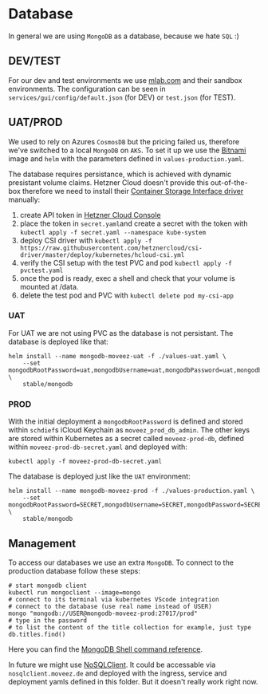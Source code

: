 # Database
In general we are using `MongoDB` as a database, because we hate `SQL` :)

## DEV/TEST
For our dev and test environments we use [mlab.com](https://mlab.com) and their sandbox environments. The configuration can be seen in `services/gui/config/default.json` (for DEV) or `test.json` (for TEST).

## UAT/PROD
We used to rely on Azures `CosmosDB` but the pricing failed us, therefore we've switched to a local `MongoDB` on `AKS`. To set it up we use the [Bitnami](https://github.com/helm/charts/tree/master/stable/mongodb) image and `helm` with the parameters defined in `values-production.yaml`.

The database requires persistance, which is achieved with dynamic presistant volume claims. Hetzner Cloud doesn't provide this out-of-the-box therefore we need to install their [Container Storage Interface driver](https://github.com/hetznercloud/csi-driver) manually:
1. create API token in [Hetzner Cloud Console](https://console.hetzner.cloud/)
2. place the token in `secret.yaml`and create a secret with the token with `kubectl apply -f secret.yaml --namespace kube-system`
3. deploy CSI driver with `kubectl apply -f https://raw.githubusercontent.com/hetznercloud/csi-driver/master/deploy/kubernetes/hcloud-csi.yml`
4. verify the CSI setup with the test PVC and pod `kubectl apply -f pvctest.yaml`
5. once the pod is ready, exec a shell and check that your volume is mounted at /data.
6. delete the test pod and PVC with `kubectl delete pod my-csi-app`

### UAT
For UAT we are not using PVC as the database is not persistant. The database is deployed like that:
```
helm install --name mongodb-moveez-uat -f ./values-uat.yaml \
    --set mongodbRootPassword=uat,mongodbUsername=uat,mongodbPassword=uat,mongodbDatabase=uat \
    stable/mongodb
```

### PROD
With the initial deployment a `mongodbRootPassword` is defined and stored within `schdief`s iCloud Keychain as `moveez_prod_db_admin`. The other keys are stored within Kubernetes as a secret called `moveez-prod-db`, defined within `moveez-prod-db-secret.yaml` and deployed with:
```
kubectl apply -f moveez-prod-db-secret.yaml
```

The database is deployed just like the `UAT` environment:
```
helm install --name mongodb-moveez-prod -f ./values-production.yaml \
    --set mongodbRootPassword=SECRET,mongodbUsername=SECRET,mongodbPassword=SECRET,mongodbDatabase=prod \
    stable/mongodb
```

## Management
To access our databases we use an extra `MongoDB`. To connect to the production database follow these steps:
```
# start mongodb client
kubectl run mongoclient --image=mongo
# connect to its terminal via kubernetes VScode integration
# connect to the database (use real name instead of USER)
mongo "mongodb://USER@mongodb-moveez-prod:27017/prod"
# type in the password
# to list the content of the title collection for example, just type
db.titles.find()
```

Here you can find the [MongoDB Shell command reference](https://docs.mongodb.com/manual/reference/mongo-shell/).

In future we might use [NoSQLClient](https://www.nosqlclient.com). It could be accessable via `nosqlclient.moveez.de` and deployed with the ingress, service and deployment yamls defined in this folder. But it doesn't really work right now.